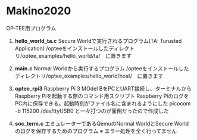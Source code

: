 # Makino2020
OP-TEE用プログラム

1. **hello_world_ta.c**
Secure Worldで実行されるプログラム(TA: Turusted Application)
/opteeをインストールしたディレクトリ/optee_examples/hello_world/ta/　に置きます

2. **main.c**
Normal Worldから実行するプログラム
/opteeをインストールしたディレクトリ/optee_examples/hello_world/host/　に置きます

3. **optee_rpi3**
Raspberry Pi 3 MOdel BをPCとUART接続し、ターミナルからRaspberry Piを起動する際のコマンド用スクリプト
Raspberry PiのログをPC内に保存できる。起動時刻がファイル名に含まれるようにした
picocom -b 115200 /dev/ttyUSB0 と一々打つのが面倒だったので作成した

4. **soc_term.c**
エミュレーターであるQemuのNormal WorldとSecure Worldのログを保存するためのプログラム
 ※ エラー処理を全く行ってません
